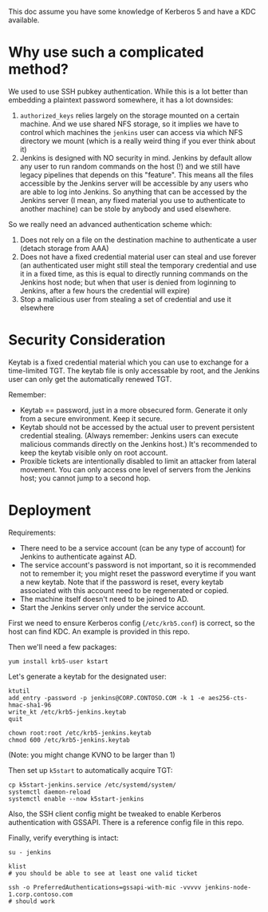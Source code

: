 This doc assume you have some knowledge of Kerberos 5 and have a KDC available.

# Why use such a complicated method?

We used to use SSH pubkey authentication. While this is a lot better than embedding a plaintext password somewhere, it has a lot downsides:

1. `authorized_keys` relies largely on the storage mounted on a certain machine. And we use shared NFS storage, so it implies we have to control which machines the `jenkins` user can access via which NFS directory we mount (which is a really weird thing if you ever think about it)
2. Jenkins is designed with NO security in mind. Jenkins by default allow any user to run random commands on the host (!) and we still have legacy pipelines that depends on this "feature". This means all the files accessible by the Jenkins server will be accessible by any users who are able to log into Jenkins. So anything that can be accessed by the Jenkins server (I mean, any fixed material you use to authenticate to another machine) can be stole by anybody and used elsewhere.

So we really need an advanced authentication scheme which:

1. Does not rely on a file on the destination machine to authenticate a user (detach storage from AAA)
2. Does not have a fixed credential material user can steal and use forever (an authenticated user might still steal the temporary credential and use it in a fixed time, as this is equal to directly running commands on the Jenkins host node; but when that user is denied from loginning to Jenkins, after a few hours the credential will expire)
3. Stop a malicious user from stealing a set of credential and use it elsewhere

# Security Consideration

Keytab is a fixed credential material which you can use to exchange for a time-limited TGT. The keytab file is only accessable by root, and the Jenkins user can only get the automatically renewed TGT.

Remember:

- Keytab == password, just in a more obsecured form. Generate it only from a secure environment. Keep it secure.
- Keytab should not be accessed by the actual user to prevent persistent credential stealing. (Always remember: Jenkins users can execute malicious commands directly on the Jenkins host.) It's recommended to keep the keytab visible only on root account.
- Proxible tickets are intentionally disabled to limit an attacker from lateral movement. You can only access one level of servers from the Jenkins host; you cannot jump to a second hop.

# Deployment

Requirements:
- There need to be a service account (can be any type of account) for Jenkins to authenticate against AD.
- The service account's password is not important, so it is recommended not to remember it; you might reset the password everytime if you want a new keytab. Note that if the password is reset, every keytab associated with this account need to be regenerated or copied.
- The machine itself doesn't need to be joined to AD.
- Start the Jenkins server only under the service account.

First we need to ensure Kerberos config (`/etc/krb5.conf`) is correct, so the host can find KDC. An example is provided in this repo.

Then we'll need a few packages:
```shell
yum install krb5-user kstart
```

Let's generate a keytab for the designated user:
```shell
ktutil
add_entry -password -p jenkins@CORP.CONTOSO.COM -k 1 -e aes256-cts-hmac-sha1-96
write_kt /etc/krb5-jenkins.keytab
quit

chown root:root /etc/krb5-jenkins.keytab
chmod 600 /etc/krb5-jenkins.keytab
```
(Note: you might change KVNO to be larger than 1)

Then set up `k5start` to automatically acquire TGT:
```shell
cp k5start-jenkins.service /etc/systemd/system/
systemctl daemon-reload
systemctl enable --now k5start-jenkins
```

Also, the SSH client config might be tweaked to enable Kerberos authentication with GSSAPI. There is a reference config file in this repo.

Finally, verify everything is intact:
```shell
su - jenkins

klist
# you should be able to see at least one valid ticket

ssh -o PreferredAuthentications=gssapi-with-mic -vvvvv jenkins-node-1.corp.contoso.com
# should work
```
